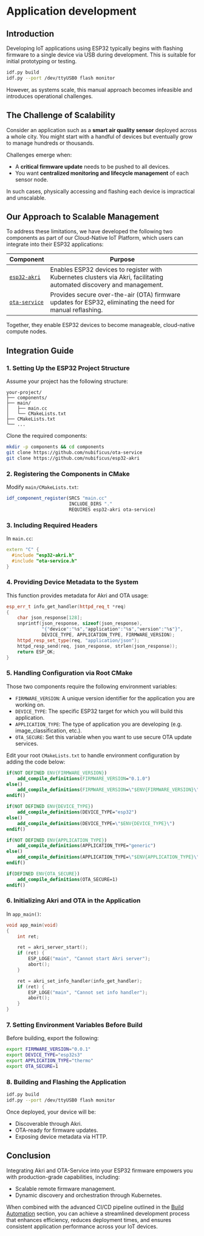 # Application development

## Introduction

Developing IoT applications using ESP32 typically begins with flashing firmware to a single device via USB during development. This is suitable for initial prototyping or testing.

```bash
idf.py build
idf.py --port /dev/ttyUSB0 flash monitor
```

However, as systems scale, this manual approach becomes infeasible and introduces operational challenges.

## The Challenge of Scalability

Consider an application such as a **smart air quality sensor** deployed across a whole city. You might start with a handful of devices but eventually grow to manage hundreds or thousands.

Challenges emerge when:

- A **critical firmware update** needs to be pushed to all devices.
- You want **centralized monitoring and lifecycle management** of each sensor node.

In such cases, physically accessing and flashing each device is impractical and unscalable.

## Our Approach to Scalable Management

To address these limitations, we have developed the following two components as part of our Cloud-Native IoT Platform, which users can integrate into their ESP32 applications:

| Component                                                 | Purpose                                                                                                               |
| --------------------------------------------------------- | --------------------------------------------------------------------------------------------------------------------- |
| [`esp32-akri`](https://github.com/nubificus/esp32-akri)   | Enables ESP32 devices to register with Kubernetes clusters via Akri, facilitating automated discovery and management. |
| [`ota-service`](https://github.com/nubificus/ota-service) | Provides secure over-the-air (OTA) firmware updates for ESP32, eliminating the need for manual reflashing.            |

Together, they enable ESP32 devices to become manageable, cloud-native compute nodes.

## Integration Guide

### 1. Setting Up the ESP32 Project Structure

Assume your project has the following structure:

```
your-project/
├── components/
├── main/
│   ├── main.cc
│   └── CMakeLists.txt
├── CMakeLists.txt
└── ...
```

Clone the required components:

```bash
mkdir -p components && cd components
git clone https://github.com/nubificus/ota-service
git clone https://github.com/nubificus/esp32-akri
```

### 2. Registering the Components in CMake

Modify `main/CMakeLists.txt`:

```cmake
idf_component_register(SRCS "main.cc"
                       INCLUDE_DIRS "."
                       REQUIRES esp32-akri ota-service)
```

### 3. Including Required Headers

In `main.cc`:

```cpp
extern "C" {
  #include "esp32-akri.h"
  #include "ota-service.h"
}
```

### 4. Providing Device Metadata to the System

This function provides metadata for Akri and OTA usage:

```cpp
esp_err_t info_get_handler(httpd_req_t *req)
{
    char json_response[128];
    snprintf(json_response, sizeof(json_response),
             "{"device":"%s","application":"%s","version":"%s"}",
             DEVICE_TYPE, APPLICATION_TYPE, FIRMWARE_VERSION);
    httpd_resp_set_type(req, "application/json");
    httpd_resp_send(req, json_response, strlen(json_response));
    return ESP_OK;
}
```

### 5. Handling Configuration via Root CMake

Those two components require the following environment variables:

- `FIRMWARE_VERSION`: A unique version identifier for the application you are working on.
- `DEVICE_TYPE`: The specific ESP32 target for which you will build this application.
- `APPLICATION_TYPE`: The type of application you are developing (e.g. image_classification, etc.).
- `OTA_SECURE`: Set this variable when you want to use secure OTA update services.

Edit your root `CMakeLists.txt` to handle environment configuration by adding the code below:

```cmake
if(NOT DEFINED ENV{FIRMWARE_VERSION})
    add_compile_definitions(FIRMWARE_VERSION="0.1.0")
else()
    add_compile_definitions(FIRMWARE_VERSION=\"$ENV{FIRMWARE_VERSION}\")
endif()

if(NOT DEFINED ENV{DEVICE_TYPE})
    add_compile_definitions(DEVICE_TYPE="esp32")
else()
    add_compile_definitions(DEVICE_TYPE=\"$ENV{DEVICE_TYPE}\")
endif()

if(NOT DEFINED ENV{APPLICATION_TYPE})
    add_compile_definitions(APPLICATION_TYPE="generic")
else()
    add_compile_definitions(APPLICATION_TYPE=\"$ENV{APPLICATION_TYPE}\")
endif()

if(DEFINED ENV{OTA_SECURE})
    add_compile_definitions(OTA_SECURE=1)
endif()
```

### 6. Initializing Akri and OTA in the Application

In `app_main()`:

```cpp
void app_main(void)
{
    int ret;

    ret = akri_server_start();
    if (ret) {
        ESP_LOGE("main", "Cannot start Akri server");
        abort();
    }

    ret = akri_set_info_handler(info_get_handler);
    if (ret) {
        ESP_LOGE("main", "Cannot set info handler");
        abort();
    }
}
```

### 7. Setting Environment Variables Before Build

Before building, export the following:

```bash
export FIRMWARE_VERSION="0.0.1"
export DEVICE_TYPE="esp32s3"
export APPLICATION_TYPE="thermo"
export OTA_SECURE=1
```

### 8. Building and Flashing the Application

```bash
idf.py build
idf.py --port /dev/ttyUSB0 flash monitor
```

Once deployed, your device will be:

- Discoverable through Akri.
- OTA-ready for firmware updates.
- Exposing device metadata via HTTP.

## Conclusion

Integrating Akri and OTA-Service into your ESP32 firmware empowers you with production-grade capabilities, including:

- Scalable remote firmware management.
- Dynamic discovery and orchestration through Kubernetes.

When combined with the advanced CI/CD pipeline outlined in the [Build Automation](build_automation.md) section, you can achieve a streamlined development process that enhances efficiency, reduces deployment times, and ensures consistent application performance across your IoT devices.
